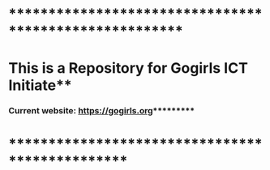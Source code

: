 # ******************************************************
# This is a Repository for Gogirls ICT Initiate**
### Current website: https://gogirls.org*********
# ***********************************************